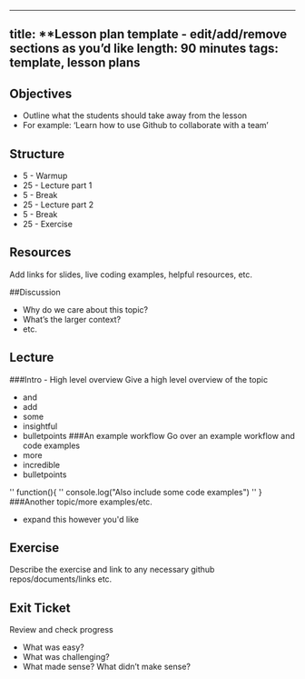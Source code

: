 
---
title: **Lesson plan template - edit/add/remove sections as you’d like
length: 90 minutes
tags: template, lesson plans
---

## Objectives
* Outline what the students should take away from the lesson 
* For example: ‘Learn how to use Github to collaborate with a team’

## Structure
* 5 - Warmup
* 25 - Lecture part 1
* 5 - Break
* 25 - Lecture part 2
* 5 - Break
* 25 - Exercise 

## Resources
Add links for slides, live coding examples, helpful resources, etc.

##Discussion
* Why do we care about this topic?
* What’s the larger context?
* etc.

## Lecture
###Intro - High level overview 
Give a high level overview of the topic
- and
- add
- some
- insightful
- bulletpoints
###An example workflow
Go over an example workflow and code examples
- more
- incredible 
- bulletpoints

'' function(){
''   console.log("Also include some code examples")
'' }
###Another topic/more examples/etc.
- expand this however you'd like

## Exercise
Describe the exercise and link to any necessary github repos/documents/links etc.

## Exit Ticket
Review and check progress
* What was easy?
* What was challenging?
* What made sense? What didn’t make sense?


